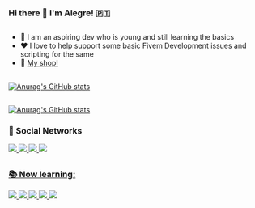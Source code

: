 ### Hi there 👋 I'm Alegre! 🇵🇹​

##

- 🧐 I am an aspiring dev who is young and still learning the basics
- ❤️ I love to help support some basic Fivem Development issues and scripting for the same
- 🛒 <a href="https://alegre-scritps.tebex.io" target="_blank"> My shop! 
      
##

[![Anurag's GitHub stats](https://github-readme-stats.vercel.app/api?username=Alegree&show_icons=true&theme=city_lights)](https://github.com/anuraghazra/github-readme-stats)
  
 ##

[![Anurag's GitHub stats](https://github-readme-stats.vercel.app/api/top-langs/?username=Alegree&layout=compact&langs_count=7&theme=city_lights)](https://github.com/anuraghazra/github-readme-stats)
      
### 📱 Social Networks

<div>
  <a href="https://www.youtube.com/channel/UC8t2eigrwa_sroY4v0EX9vQ" target="_blank"><img src="https://img.shields.io/badge/YouTube-FF0000?style=for-the-badge&logo=youtube&logoColor=white">
  <a href="https://www.instagram.com/rodrigo_._alegre/" target="_blank"><img src="https://img.shields.io/badge/Instagram-E4405F?style=for-the-badge&logo=instagram&logoColor=white">
  <a href="https://www.twitch.tv/alegree_" target="_blank"><img src="https://img.shields.io/badge/Twitch-9146FF?style=for-the-badge&logo=twitch&logoColor=white">
  <a href="https://twitter.com/_alegree_" target="_blank"><img src="https://img.shields.io/badge/Twitter-1DA1F2?style=for-the-badge&logo=twitter&logoColor=white">
</div>
       
## 
        
### 📚 Now learning:

<div>
     <img src="https://img.shields.io/badge/Lua-2C2D72?style=for-the-badge&logo=lua&logoColor=white" />
     <img src="https://img.shields.io/badge/HTML5-E34F26?style=for-the-badge&logo=html5&logoColor=white" />
     <img src="https://img.shields.io/badge/CSS3-1572B6?style=for-the-badge&logo=css3&logoColor=white" />
     <img src="https://img.shields.io/badge/Node.js-43853D?style=for-the-badge&logo=node.js&logoColor=white" />
     <img src="https://img.shields.io/badge/JavaScript-F7DF1E?style=for-the-badge&logo=javascript&logoColor=black" />
</div>
